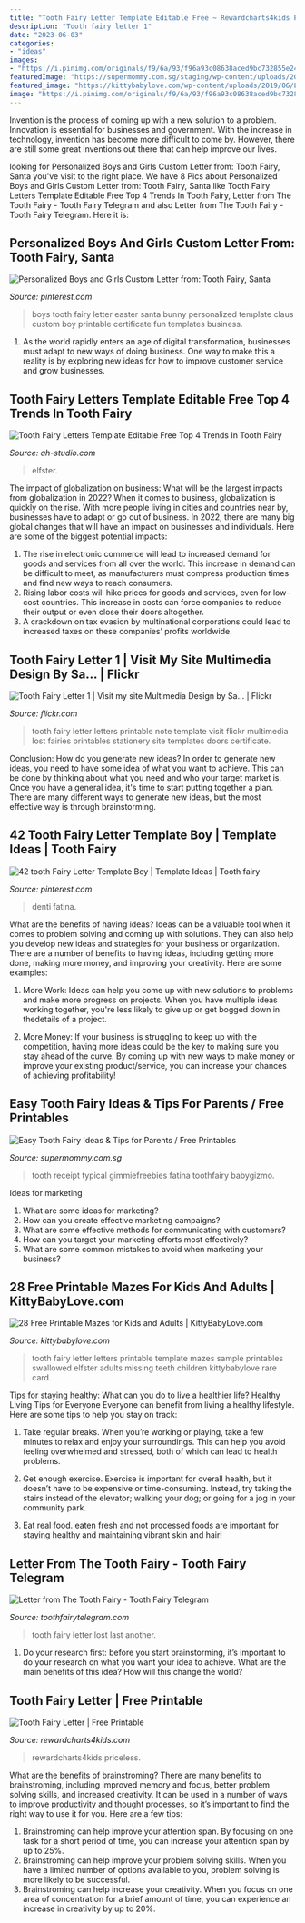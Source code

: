 ```yaml
---
title: "Tooth Fairy Letter Template Editable Free ~ Rewardcharts4kids Priceless"
description: "Tooth fairy letter 1"
date: "2023-06-03"
categories:
- "ideas"
images:
- "https://i.pinimg.com/originals/f9/6a/93/f96a93c08638aced9bc732855e245a30.jpg"
featuredImage: "https://supermommy.com.sg/staging/wp-content/uploads/2018/02/tooth-fairy-receipt-certificate-free-printable-lost-first-tooth-idea.png"
featured_image: "https://kittybabylove.com/wp-content/uploads/2019/06/Letter-to-Tooth-Fairy-Missing-Swallowed-Tooth.jpg"
image: "https://i.pinimg.com/originals/f9/6a/93/f96a93c08638aced9bc732855e245a30.jpg"
---
```



Invention is the process of coming up with a new solution to a problem. Innovation is essential for businesses and government. With the increase in technology, invention has become more difficult to come by. However, there are still some great inventions out there that can help improve our lives.

	

		
looking for Personalized Boys and Girls Custom Letter from: Tooth Fairy, Santa you've visit to the right place. We have 8 Pics about Personalized Boys and Girls Custom Letter from: Tooth Fairy, Santa like Tooth Fairy Letters Template Editable Free Top 4 Trends In Tooth Fairy, Letter from The Tooth Fairy - Tooth Fairy Telegram and also Letter from The Tooth Fairy - Tooth Fairy Telegram. Here it is:
		
    
## Personalized Boys And Girls Custom Letter From: Tooth Fairy, Santa

<img loading=lazy src="https://i.pinimg.com/736x/3b/bd/e3/3bbde31549b1277f77af8f1a89b285c6--letter-from-tooth-fairy-boys-and-girls.jpg" onerror="this.onerror=null;this.src='https://tse3.mm.bing.net/th?id=OIP.4dP126jp0WiqgUqgr-wQFQHaJl&amp;pid=15.1';" alt="Personalized Boys and Girls Custom Letter from: Tooth Fairy, Santa">

_Source: pinterest.com_

>boys tooth fairy letter easter santa bunny personalized template claus custom boy printable certificate fun templates business. 

	

1. As the world rapidly enters an age of digital transformation, businesses must adapt to new ways of doing business. One way to make this a reality is by exploring new ideas for how to improve customer service and grow businesses.

    
## Tooth Fairy Letters Template Editable Free Top 4 Trends In Tooth Fairy

<img loading=lazy src="https://www.ah-studio.com/wp-content/uploads/2020/05/tooth-fairy-letter-free-printable-elfster-tooth-fairy-letters-template-editable-free.jpg" onerror="this.onerror=null;this.src='https://tse3.mm.bing.net/th?id=OIP.45Qhwb2P3i5lVYtL3UnaHAHaJl&amp;pid=15.1';" alt="Tooth Fairy Letters Template Editable Free Top 4 Trends In Tooth Fairy">

_Source: ah-studio.com_

>elfster. 

	

The impact of globalization on business: What will be the largest impacts from globalization in 2022?
When it comes to business, globalization is quickly on the rise. With more people living in cities and countries near by, businesses have to adapt or go out of business. In 2022, there are many big global changes that will have an impact on businesses and individuals. Here are some of the biggest potential impacts: 
1) The rise in electronic commerce will lead to increased demand for goods and services from all over the world. This increase in demand can be difficult to meet, as manufacturers must compress production times and find new ways to reach consumers. 
2) Rising labor costs will hike prices for goods and services, even for low-cost countries. This increase in costs can force companies to reduce their output or even close their doors altogether. 
3) A crackdown on tax evasion by multinational corporations could lead to increased taxes on these companies’ profits worldwide.

    
## Tooth Fairy Letter 1 | Visit My Site Multimedia Design By Sa… | Flickr

<img loading=lazy src="https://c1.staticflickr.com/1/189/513855934_cbb9a7e1c4_z.jpg?zz=1" onerror="this.onerror=null;this.src='https://tse4.mm.bing.net/th?id=OIP.PjApOL30zJZfh1jSGEDYgwHaJr&amp;pid=15.1';" alt="Tooth Fairy Letter 1 | Visit my site Multimedia Design by Sa… | Flickr">

_Source: flickr.com_

>tooth fairy letter letters printable note template visit flickr multimedia lost fairies printables stationery site templates doors certificate. 

	

Conclusion: How do you generate new ideas?
In order to generate new ideas, you need to have some idea of what you want to achieve. This can be done by thinking about what you need and who your target market is. Once you have a general idea, it's time to start putting together a plan. There are many different ways to generate new ideas, but the most effective way is through brainstorming.

    
## 42 Tooth Fairy Letter Template Boy | Template Ideas | Tooth Fairy

<img loading=lazy src="https://i.pinimg.com/originals/f9/6a/93/f96a93c08638aced9bc732855e245a30.jpg" onerror="this.onerror=null;this.src='https://tse4.mm.bing.net/th?id=OIP.roNsXuW2XK1xk-sqMhXFkgHaKb&amp;pid=15.1';" alt="42 tooth Fairy Letter Template Boy | Template Ideas | Tooth fairy">

_Source: pinterest.com_

>denti fatina. 

	

What are the benefits of having ideas?
Ideas can be a valuable tool when it comes to problem solving and coming up with solutions. They can also help you develop new ideas and strategies for your business or organization. There are a number of benefits to having ideas, including getting more done, making more money, and improving your creativity. Here are some examples:
1. More Work: Ideas can help you come up with new solutions to problems and make more progress on projects. When you have multiple ideas working together, you're less likely to give up or get bogged down in thedetails of a project.

2. More Money: If your business is struggling to keep up with the competition, having more ideas could be the key to making sure you stay ahead of the curve. By coming up with new ways to make money or improve your existing product/service, you can increase your chances of achieving profitability!

    
## Easy Tooth Fairy Ideas &amp; Tips For Parents / Free Printables

<img loading=lazy src="https://supermommy.com.sg/staging/wp-content/uploads/2018/02/tooth-fairy-receipt-certificate-free-printable-lost-first-tooth-idea.png" onerror="this.onerror=null;this.src='https://tse2.mm.bing.net/th?id=OIP.-CnfxwiVv_2BuHTptysaiwHaMU&amp;pid=15.1';" alt="Easy Tooth Fairy Ideas &amp; Tips for Parents / Free Printables">

_Source: supermommy.com.sg_

>tooth receipt typical gimmiefreebies fatina toothfairy babygizmo. 

	

Ideas for marketing
1. What are some ideas for marketing? 
2. How can you create effective marketing campaigns? 
3. What are some effective methods for communicating with customers? 
4. How can you target your marketing efforts most effectively? 
5. What are some common mistakes to avoid when marketing your business?

    
## 28 Free Printable Mazes For Kids And Adults | KittyBabyLove.com

<img loading=lazy src="https://kittybabylove.com/wp-content/uploads/2019/06/Letter-to-Tooth-Fairy-Missing-Swallowed-Tooth.jpg" onerror="this.onerror=null;this.src='https://tse4.mm.bing.net/th?id=OIP.LRVcj7RKsyqD6PhKXRaVJwHaJl&amp;pid=15.1';" alt="28 Free Printable Mazes for Kids and Adults | KittyBabyLove.com">

_Source: kittybabylove.com_

>tooth fairy letter letters printable template mazes sample printables swallowed elfster adults missing teeth children kittybabylove rare card. 

	

Tips for staying healthy: What can you do to live a healthier life?
Healthy Living Tips for Everyone
Everyone can benefit from living a healthy lifestyle. Here are some tips to help you stay on track:

1. Take regular breaks. When you’re working or playing, take a few minutes to relax and enjoy your surroundings. This can help you avoid feeling overwhelmed and stressed, both of which can lead to health problems.

2. Get enough exercise. Exercise is important for overall health, but it doesn’t have to be expensive or time-consuming. Instead, try taking the stairs instead of the elevator; walking your dog; or going for a jog in your community park.

3. Eat real food. eaten fresh and not processed foods are important for staying healthy and maintaining vibrant skin and hair!

    
## Letter From The Tooth Fairy - Tooth Fairy Telegram

<img loading=lazy src="http://toothfairytelegram.com/wp-content/uploads/2017/03/First-Tooth-482x643.png" onerror="this.onerror=null;this.src='https://tse1.mm.bing.net/th?id=OIP.cgpgiDr3T84fxYzPk_-VhgHaJ4&amp;pid=15.1';" alt="Letter from The Tooth Fairy - Tooth Fairy Telegram">

_Source: toothfairytelegram.com_

>tooth fairy letter lost last another. 

	

1. Do your research first: before you start brainstorming, it’s important to do your research on what you want your idea to achieve. What are the main benefits of this idea? How will this change the world?

    
## Tooth Fairy Letter | Free Printable

<img loading=lazy src="https://www.rewardcharts4kids.com/wp-content/uploads/2014/05/tooth-fairy-letter-6-405x540.jpg" onerror="this.onerror=null;this.src='https://tse1.mm.bing.net/th?id=OIP.27vf0qHMi5doLjXQ1jBEwwAAAA&amp;pid=15.1';" alt="Tooth Fairy Letter | Free Printable">

_Source: rewardcharts4kids.com_

>rewardcharts4kids priceless. 

	

What are the benefits of brainstroming?
There are many benefits to brainstroming, including improved memory and focus, better problem solving skills, and increased creativity. It can be used in a number of ways to improve productivity and thought processes, so it’s important to find the right way to use it for you. Here are a few tips: 
1. Brainstroming can help improve your attention span. By focusing on one task for a short period of time, you can increase your attention span by up to 25%. 
2. Brainstroming can help improve your problem solving skills. When you have a limited number of options available to you, problem solving is more likely to be successful. 
3. Brainstroming can help increase your creativity. When you focus on one area of concentration for a brief amount of time, you can experience an increase in creativity by up to 20%.


